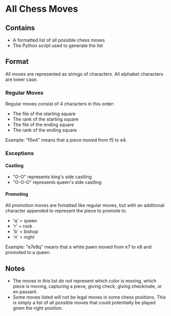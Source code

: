 # All Chess Moves

## Contains
- A formatted list of all possible chess moves
- The Python script used to generate the list

## Format
All moves are represented as strings of characters. All alphabet characters are lower case.

### Regular Moves
Regular moves consist of 4 characters in this order:
- The file of the starting square
- The rank of the starting square
- The file of the ending square
- The rank of the ending square

Example: "f5e4" means that a piece moved from f5 to e4.

### Exceptions

#### Castling
- "O-O" represents king's side castling
- "O-O-O" represents queen's side castling

#### Promoting
All promotion moves are fomatted like regular moves, but with an additional character appended to represent the piece to promote to.
- 'q' = queen
- 'r' = rook
- 'b' = bishop
- 'n' = night

Example: "e7e8q" means that a white pawn moved from e7 to e8 and promoted to a queen.

## Notes
- The moves in this list do not represent which color is moving, which piece is moving, capturing a piece, giving check, giving checkmate, or en passant.
- Some moves listed will not be legal moves in some chess positions. This is simply a list of all possible moves that could potentially be played given the right position.
